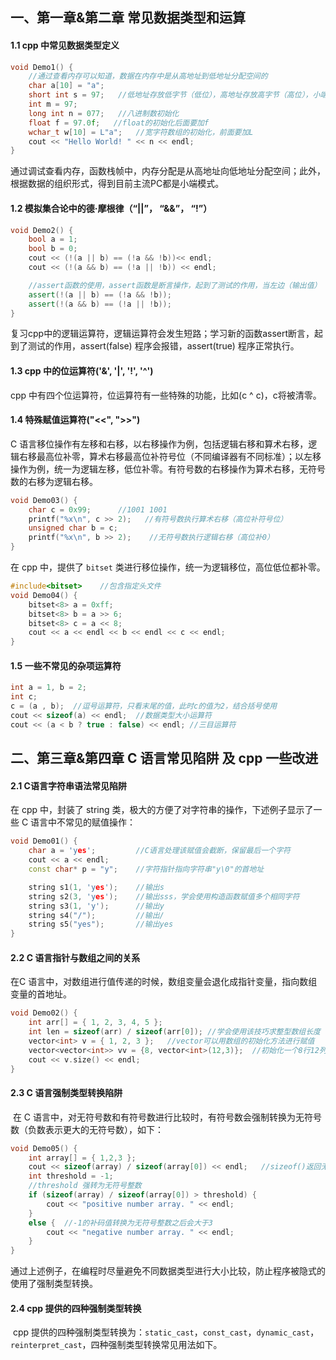 ## 一、第一章&第二章 常见数据类型和运算

#### 1.1 cpp 中常见数据类型定义

```c++
void Demo1() {
    //通过查看内存可以知道，数据在内存中是从高地址到低地址分配空间的
    char a[10] = "a";
    short int s = 97;   //低地址存放低字节（低位），高地址存放高字节（高位），小端表示
    int m = 97;
    long int n = 077;   //八进制数初始化
    float f = 97.0f;   //float的初始化后面要加f
    wchar_t w[10] = L"a";   //宽字符数组的初始化，前面要加L
    cout << "Hello World! " << n << endl;
}
```

通过调试查看内存，函数栈帧中，内存分配是从高地址向低地址分配空间；此外，根据数据的组织形式，得到目前主流PC都是小端模式。

#### 1.2 模拟集合论中的德·摩根律（“||”， “&&”， “!”）

```c++
void Demo2() {
    bool a = 1;
    bool b = 0;
    cout << (!(a || b) == (!a && !b))<< endl;
    cout << (!(a && b) == (!a || !b)) << endl;

    //assert函数的使用，assert函数是断言操作，起到了测试的作用，当左边（输出值） == 右边（预期值）时，函数正常执行，否则报错
    assert(!(a || b) == (!a && !b));
    assert(!(a && b) == (!a || !b));
}

```

复习cpp中的逻辑运算符，逻辑运算符会发生短路；学习新的函数assert断言，起到了测试的作用，assert(false) 程序会报错，assert(true) 程序正常执行。

#### 1.3 cpp 中的位运算符('&', '|', '!', '^')

cpp 中有四个位运算符，位运算符有一些特殊的功能，比如(c ^ c)，c将被清零。

#### 1.4 特殊赋值运算符("<<", ">>")

C 语言移位操作有左移和右移，以右移操作为例，包括逻辑右移和算术右移，逻辑右移最高位补零，算术右移最高位补符号位（不同编译器有不同标准）；以左移操作为例，统一为逻辑左移，低位补零。有符号数的右移操作为算术右移，无符号数的右移为逻辑右移。

```c++
void Demo03() {
    char c = 0x99;      //1001 1001
    printf("%x\n", c >> 2);   //有符号数执行算术右移（高位补符号位）
    unsigned char b = c;
    printf("%x\n", b >> 2);    //无符号数执行逻辑右移（高位补0）
}
```

在 cpp 中，提供了 `bitset` 类进行移位操作，统一为逻辑移位，高位低位都补零。

```C++
#include<bitset>	//包含指定头文件
void Demo04() {
    bitset<8> a = 0xff;
    bitset<8> b = a >> 6;
    bitset<8> c = a << 8;
    cout << a << endl << b << endl << c << endl;
}
```

#### 1.5 一些不常见的杂项运算符

```c++
int a = 1, b = 2;
int c;   
c = (a , b);  //逗号运算符，只看末尾的值，此时c的值为2，结合括号使用
cout << sizeof(a) << endl;	//数据类型大小运算符
cout << (a < b ? true : false) << endl;	//三目运算符
```

## 二、第三章&第四章 C 语言常见陷阱 及 cpp 一些改进

#### 2.1 C语言字符串语法常见陷阱

在 cpp 中，封装了 string 类，极大的方便了对字符串的操作，下述例子显示了一些 C 语言中不常见的赋值操作：

```c++
void Demo01() {
    char a = 'yes'; 		//C语言处理该赋值会截断，保留最后一个字符
    cout << a << endl;
    const char* p = "y";    //字符指针指向字符串"y\0"的首地址

    string s1(1, 'yes');    //输出s
    string s2(3, 'yes');    //输出sss，学会使用构造函数赋值多个相同字符
    string s3(1, 'y');      //输出y
    string s4("/");         //输出/
    string s5("yes");       //输出yes
}
```

#### 2.2 C 语言指针与数组之间的关系

在C 语言中，对数组进行值传递的时候，数组变量会退化成指针变量，指向数组变量的首地址。

```C++
void Demo02() {
    int arr[] = { 1, 2, 3, 4, 5 };
    int len = sizeof(arr) / sizeof(arr[0]); //学会使用该技巧求整型数组长度
    vector<int> v = { 1, 2, 3 };   //vector可以用数组的初始化方法进行赋值
    vector<vector<int>> vv = {8, vector<int>(12,3)};  //初始化一个8行12列的二维数组
    cout << v.size() << endl;
}
```

#### 2.3 C 语言强制类型转换陷阱

​		在 C 语言中，对无符号数和有符号数进行比较时，有符号数会强制转换为无符号数（负数表示更大的无符号数），如下：

```c++
void Demo05() {
    int array[] = { 1,2,3 };
    cout << sizeof(array) / sizeof(array[0]) << endl;	//sizeof()返回无符号整数
    int threshold = -1;
    //threshold 强转为无符号整数
    if (sizeof(array) / sizeof(array[0]) > threshold) {
        cout << "positive number array. " << endl;
    }
    else {  //-1的补码值转换为无符号整数之后会大于3
        cout << "negative number array. " << endl;
    }
}
```

​		通过上述例子，在编程时尽量避免不同数据类型进行大小比较，防止程序被隐式的使用了强制类型转换。

#### 2.4 cpp 提供的四种强制类型转换

​		cpp 提供的四种强制类型转换为：`static_cast`，`const_cast`，`dynamic_cast`，`reinterpret_cast`，四种强制类型转换常见用法如下。
